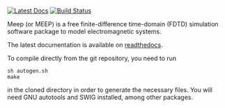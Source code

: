 [![Latest Docs](https://readthedocs.org/projects/pip/badge/?version=latest)](http://meep.readthedocs.io/en/latest/)
[![Build Status](https://travis-ci.org/stevengj/meep.svg?branch=master)](https://travis-ci.org/stevengj/meep)

Meep (or MEEP) is a free finite-difference time-domain (FDTD)
simulation software package to model electromagnetic systems.

The latest documentation is available on [readthedocs](http://meep.readthedocs.io/en/latest).

To compile directly from the git repository, you need to run
```
sh autogen.sh
make
```
in the cloned directory in order to generate the necessary files. You will need GNU autotools and SWIG installed, among other packages.
